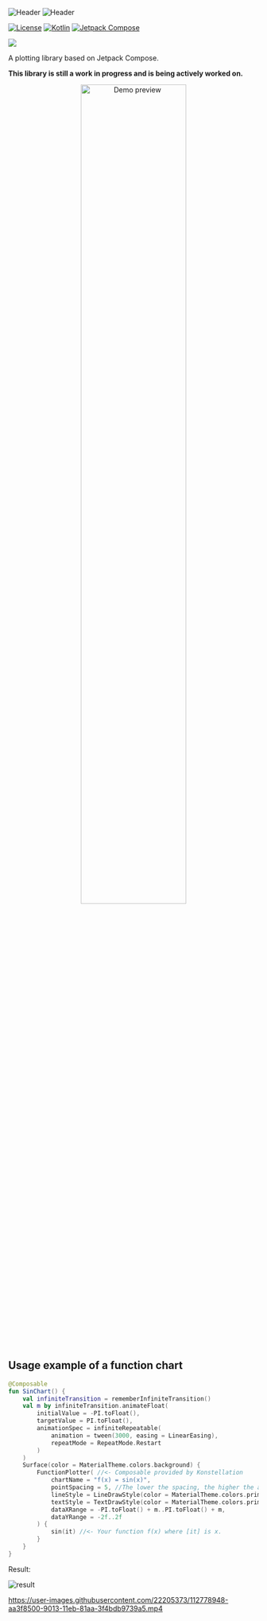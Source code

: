 ![Header](https://user-images.githubusercontent.com/22205373/198927737-e8d7aadf-713f-41c2-a90c-c62b9c24bae8.png#gh-light-mode-only)
![Header](https://user-images.githubusercontent.com/22205373/198927777-d3c048e6-ab3a-43dd-b69d-bd593e1db058.png#gh-dark-mode-only)

[![License](https://img.shields.io/badge/License-GNU%20v3.0-white.svg)](LICENSE)
[![Kotlin](https://img.shields.io/badge/Kotlin-1.7.20-blue.svg?logo=kotlin)](http://kotlinlang.org)
[![Jetpack Compose](https://img.shields.io/badge/Jetpack%20Compose-1.3.0-blue.svg?logo=android)](https://developer.android.com/jetpack/compose)

[![](https://github.com/gabrieldrn/Konstellation/workflows/CI/badge.svg?branch=develop)]()

A plotting library based on Jetpack Compose.

**This library is still a work in progress and is being actively worked on.**

<p align="center">
  <picture>
    <source media="(prefers-color-scheme: dark)" srcset="https://user-images.githubusercontent.com/22205373/200699663-3e5a6a26-2cb5-4afb-8724-fb9a3b2bc9b5.png">
    <source media="(prefers-color-scheme: light)" srcset="https://user-images.githubusercontent.com/22205373/200699641-26583508-51ed-4e9e-b3de-1ab992df5c33.png">
    <img alt="Demo preview" src="https://user-images.githubusercontent.com/22205373/200699663-3e5a6a26-2cb5-4afb-8724-fb9a3b2bc9b5.png" width="65%">
  </picture>
</p>

## Usage example of a function chart

```Kotlin
@Composable
fun SinChart() {
    val infiniteTransition = rememberInfiniteTransition()
    val m by infiniteTransition.animateFloat(
        initialValue = -PI.toFloat(),
        targetValue = PI.toFloat(),
        animationSpec = infiniteRepeatable(
            animation = tween(3000, easing = LinearEasing),
            repeatMode = RepeatMode.Restart
        )
    )
    Surface(color = MaterialTheme.colors.background) {
        FunctionPlotter( //<- Composable provided by Konstellation
            chartName = "f(x) = sin(x)",
            pointSpacing = 5, //The lower the spacing, the higher the accuracy of the drawing.
            lineStyle = LineDrawStyle(color = MaterialTheme.colors.primary),
            textStyle = TextDrawStyle(color = MaterialTheme.colors.primary),
            dataXRange = -PI.toFloat() + m..PI.toFloat() + m,
            dataYRange = -2f..2f
        ) {
            sin(it) //<- Your function f(x) where [it] is x.
        }
    }
}
```
Result:

![result](https://user-images.githubusercontent.com/22205373/112779385-a19b7e80-9014-11eb-854e-ad86e6d93d52.gif)

https://user-images.githubusercontent.com/22205373/112778948-aa3f8500-9013-11eb-81aa-3f4bdb9739a5.mp4

